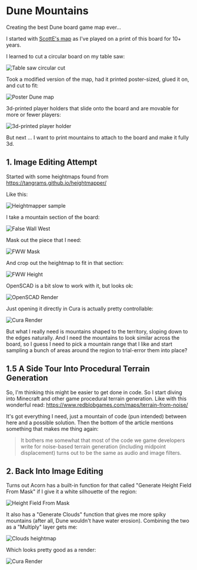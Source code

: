 # Dune Mountains

Creating the best Dune board game map ever...

I started with [ScottE's map](https://boardgamegeek.com/thread/531160/scotts-dune-build-project)
as I've played on a print of this board for 10+ years.

I learned to cut a circular board on my table saw:

![Table saw circular cut](0-map/wood-board.jpg)

Took a modified version of the map, had it printed poster-sized, glued it on, and cut to fit:

![Poster Dune map](0-map/wood-poster.jpg)

3d-printed player holders that slide onto the board and are movable for more or fewer players:

![3d-printed player holder](0-map/wood-player.jpg)

But next ... I want to print mountains to attach to the board and make it fully 3d.

## 1. Image Editing Attempt

Started with some heightmaps found from https://tangrams.github.io/heightmapper/

Like this:

![Heightmapper sample](1-image-editing/heightmapper-1722820530771-size512.png)

I take a mountain section of the board:

![False Wall West](0-map/fww-crop.jpg)

Mask out the piece that I need:

![FWW Mask](1-image-editing/dune-height-fww-mask.png)

And crop out the heightmap to fit in that section:

![FWW Height](1-image-editing/dune-height-fww.png)

OpenSCAD is a bit slow to work with it, but looks ok:

![OpenSCAD Render](1-image-editing/screen-scad.png)

Just opening it directly in Cura is actually pretty controllable:

![Cura Render](1-image-editing/screen-cura.png)

But what I really need is mountains shaped to the territory, sloping down to the edges naturally.  And
I need the mountains to look similar across the board, so I guess I need to pick a mountain range that
I like and start sampling a bunch of areas around the region to trial-error them into place?

## 1.5 A Side Tour Into Procedural Terrain Generation

So, I'm thinking this might be easier to get done in code.  So I start diving into Minecraft and other game procedural terrain generation.
Like with this wonderful read: https://www.redblobgames.com/maps/terrain-from-noise/

It's got everything I need, just a mountain of code (pun intended) between here and a possible solution.  Then the bottom of the article
mentions something that makes me thing again:
> It bothers me somewhat that most of the code we game developers write for noise-based terrain generation
> (including midpoint displacement) turns out to be the same as audio and image filters.

## 2. Back Into Image Editing

Turns out Acorn has a built-in function for that called "Generate Height Field From Mask" if I give it a white silhouette of the region:

![Height Field From Mask](1-image-editing/dune-height-fww-height-field-from-mask.png)

It also has a "Generate Clouds" function that gives me more spiky mountains (after all, Dune wouldn't have water erosion).
Combining the two as a "Multiply" layer gets me:

![Clouds heightmap](1-image-editing/dune-height-fww-clouds.png)

Which looks pretty good as a render:

![Cura Render](1-image-editing/screen-cura-clouds.png)
